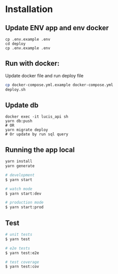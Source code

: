 # Installation

## Update ENV app and env docker

```
cp .env.example .env
cd deploy
cp .env.example .env
```

## Run with docker:

Update docker file and run deploy file

```bash
cp docker-compose.yml.example docker-compose.yml
deploy.sh
```

## Update db

```
docker exec -it lucis_api sh
yarn db:push
# OR
yarn migrate deploy
# Or update by run sql query
```

## Running the app local

```bash
yarn install
yarn generate

# development
$ yarn start

# watch mode
$ yarn start:dev

# production mode
$ yarn start:prod
```

## Test

```bash
# unit tests
$ yarn test

# e2e tests
$ yarn test:e2e

# test coverage
$ yarn test:cov
```
